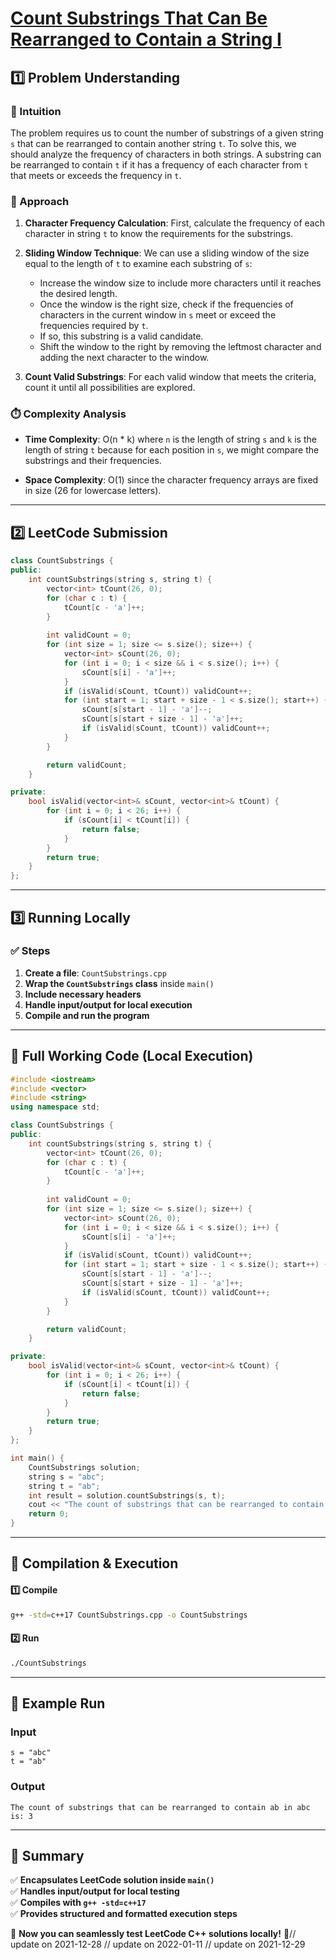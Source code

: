# **[Count Substrings That Can Be Rearranged to Contain a String I](https://leetcode.com/problems/count-substrings-that-can-be-rearranged-to-contain-a-string-i/description/)**  

## **1️⃣ Problem Understanding**  
### **📌 Intuition**  
The problem requires us to count the number of substrings of a given string `s` that can be rearranged to contain another string `t`. To solve this, we should analyze the frequency of characters in both strings. A substring can be rearranged to contain `t` if it has a frequency of each character from `t` that meets or exceeds the frequency in `t`.

### **🚀 Approach**  
1. **Character Frequency Calculation**: First, calculate the frequency of each character in string `t` to know the requirements for the substrings.
   
2. **Sliding Window Technique**: We can use a sliding window of the size equal to the length of `t` to examine each substring of `s`:
   - Increase the window size to include more characters until it reaches the desired length.
   - Once the window is the right size, check if the frequencies of characters in the current window in `s` meet or exceed the frequencies required by `t`.
   - If so, this substring is a valid candidate.
   - Shift the window to the right by removing the leftmost character and adding the next character to the window.

3. **Count Valid Substrings**: For each valid window that meets the criteria, count it until all possibilities are explored.

### **⏱️ Complexity Analysis**  
- **Time Complexity**: O(n * k) where `n` is the length of string `s` and `k` is the length of string `t` because for each position in `s`, we might compare the substrings and their frequencies.
  
- **Space Complexity**: O(1) since the character frequency arrays are fixed in size (26 for lowercase letters).

---  

## **2️⃣ LeetCode Submission**  
```cpp
class CountSubstrings {
public:
    int countSubstrings(string s, string t) {
        vector<int> tCount(26, 0);
        for (char c : t) {
            tCount[c - 'a']++;
        }
        
        int validCount = 0;
        for (int size = 1; size <= s.size(); size++) {
            vector<int> sCount(26, 0);
            for (int i = 0; i < size && i < s.size(); i++) {
                sCount[s[i] - 'a']++;
            }
            if (isValid(sCount, tCount)) validCount++;
            for (int start = 1; start + size - 1 < s.size(); start++) {
                sCount[s[start - 1] - 'a']--;
                sCount[s[start + size - 1] - 'a']++;
                if (isValid(sCount, tCount)) validCount++;
            }
        }

        return validCount;
    }

private:
    bool isValid(vector<int>& sCount, vector<int>& tCount) {
        for (int i = 0; i < 26; i++) {
            if (sCount[i] < tCount[i]) {
                return false;
            }
        }
        return true;
    }
};
```  

---  

## **3️⃣ Running Locally**  
### **✅ Steps**  
1. **Create a file**: `CountSubstrings.cpp`  
2. **Wrap the `CountSubstrings` class** inside `main()`  
3. **Include necessary headers**  
4. **Handle input/output for local execution**  
5. **Compile and run the program**  

---  

## **📝 Full Working Code (Local Execution)**  
```cpp
#include <iostream>
#include <vector>
#include <string>
using namespace std;

class CountSubstrings {
public:
    int countSubstrings(string s, string t) {
        vector<int> tCount(26, 0);
        for (char c : t) {
            tCount[c - 'a']++;
        }
        
        int validCount = 0;
        for (int size = 1; size <= s.size(); size++) {
            vector<int> sCount(26, 0);
            for (int i = 0; i < size && i < s.size(); i++) {
                sCount[s[i] - 'a']++;
            }
            if (isValid(sCount, tCount)) validCount++;
            for (int start = 1; start + size - 1 < s.size(); start++) {
                sCount[s[start - 1] - 'a']--;
                sCount[s[start + size - 1] - 'a']++;
                if (isValid(sCount, tCount)) validCount++;
            }
        }

        return validCount;
    }

private:
    bool isValid(vector<int>& sCount, vector<int>& tCount) {
        for (int i = 0; i < 26; i++) {
            if (sCount[i] < tCount[i]) {
                return false;
            }
        }
        return true;
    }
};

int main() {
    CountSubstrings solution;
    string s = "abc";
    string t = "ab";
    int result = solution.countSubstrings(s, t);
    cout << "The count of substrings that can be rearranged to contain " << t << " in " << s << " is: " << result << endl;
    return 0;
}
```  

---  

## **🔧 Compilation & Execution**  
#### **1️⃣ Compile**  
```bash
g++ -std=c++17 CountSubstrings.cpp -o CountSubstrings
```  

#### **2️⃣ Run**  
```bash
./CountSubstrings
```  

---  

## **🎯 Example Run**  
### **Input**  
```
s = "abc"
t = "ab"
```  
### **Output**  
```
The count of substrings that can be rearranged to contain ab in abc is: 3
```  

---  

## **📌 Summary**  
✅ **Encapsulates LeetCode solution inside `main()`**  
✅ **Handles input/output for local testing**  
✅ **Compiles with `g++ -std=c++17`**  
✅ **Provides structured and formatted execution steps**  

🚀 **Now you can seamlessly test LeetCode C++ solutions locally!** 🚀// update on 2021-12-28
// update on 2022-01-11
// update on 2021-12-29
